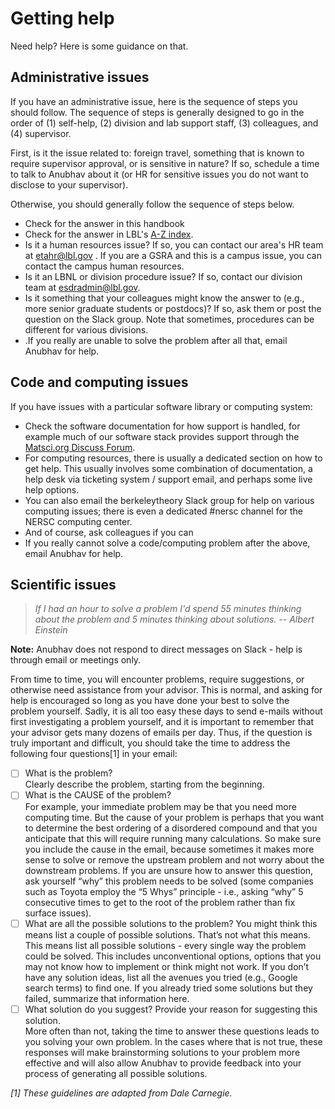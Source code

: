 # Getting help

Need help? Here is some guidance on that.

## Administrative issues

If you have an administrative issue, here is the sequence of steps you should follow. The sequence of steps is generally designed to go in the order of (1) self-help, (2) division and lab support staff, (3) colleagues, and (4) supervisor.&#x20;

First, is it the issue related to: foreign travel, something that is known to require supervisor approval, or is sensitive in nature? If so, schedule a time to talk to Anubhav about it (or HR for sensitive issues you do not want to disclose to your supervisor).

Otherwise, you should generally follow the sequence of steps below.&#x20;

* Check for the answer in this handbook
* Check for the answer in LBL's [A-Z index](https://a-z.lbl.gov).
* Is it a human resources issue? If so, you can contact our area's HR team at etahr@lbl.gov . If you are a GSRA and this is a campus issue, you can contact the campus human resources.
* Is it an LBNL or division procedure issue? If so, contact our division team at esdradmin@lbl.gov.
* Is it something that your colleagues might know the answer to (e.g., more senior graduate students or postdocs)? If so, ask them or post the question on the Slack group. Note that sometimes, procedures can be different for various divisions.
* .If you really are unable to solve the problem after all that, email Anubhav for help.

## Code and computing issues

If you have issues with a particular software library or computing system:

* Check the software documentation for how support is handled, for example much of our software stack provides support through the [Matsci.org Discuss Forum](https://matsci.org).
* For computing resources, there is usually a dedicated section on how to get help. This usually involves some combination of documentation, a help desk via ticketing system / support email, and perhaps some live help options.
* You can also email the berkeleytheory Slack group for help on various computing issues; there is even a dedicated #nersc channel for the NERSC computing center.
* And of course, ask colleagues if you can
* If you really cannot solve a code/computing problem after the above, email Anubhav for help.

## Scientific issues

> _If I had an hour to solve a problem I'd spend 55 minutes thinking about the problem and 5 minutes thinking about solutions. -- Albert Einstein_

**Note:** Anubhav does not respond to direct messages on Slack - help is through email or meetings only.

From time to time, you will encounter problems, require suggestions, or otherwise need assistance from your advisor. This is normal, and asking for help is encouraged so long as you have done your best to solve the problem yourself. Sadly, it is all too easy these days to send e-mails without first investigating a problem yourself, and it is important to remember that your advisor gets many dozens of emails per day. Thus, if the question is truly important and difficult, you should take the time to address the following four questions\[1] in your email:

* [ ] What is the problem? \
  Clearly describe the problem, starting from the beginning.&#x20;
* [ ] What is the CAUSE of the problem? \
  For example, your immediate problem may be that you need more computing time. But the cause of your problem is perhaps that you want to determine the best ordering of a disordered compound and that you anticipate that this will require running many calculations. So make sure you include the cause in the email, because sometimes it makes more sense to solve or remove the upstream problem and not worry about the downstream problems. If you are unsure how to answer this question, ask yourself “why” this problem needs to be solved (some companies such as Toyota employ the “5 Whys” principle - i.e., asking “why” 5 consecutive times to get to the root of the problem rather than fix surface issues).
* [ ] What are all the possible solutions to the problem? You might think this means list a couple of possible solutions. That’s not what this means. This means list all possible solutions - every single way the problem could be solved. This includes unconventional options, options that you may not know how to implement or think might not work. If you don’t have any solution ideas, list all the avenues you tried (e.g., Google search terms) to find one. If you already tried some solutions but they failed, summarize that information here.
* [ ] What solution do you suggest? Provide your reason for suggesting this solution. \
  More often than not, taking the time to answer these questions leads to you solving your own problem. In the cases where that is not true, these responses will make brainstorming solutions to your problem more effective and will also allow Anubhav to provide feedback into your process of generating all possible solutions.

_\[1] These guidelines are adapted from Dale Carnegie._







